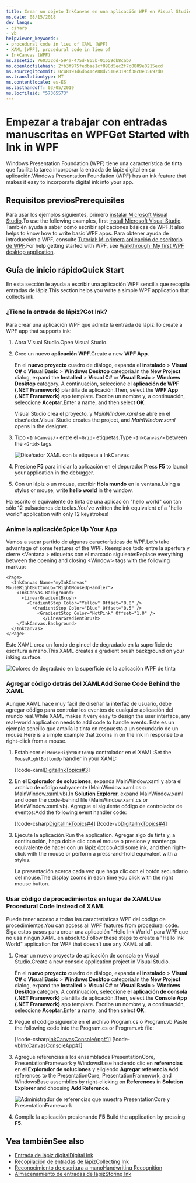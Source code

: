 ```yaml
---
title: Crear un objeto InkCanvas en una aplicación WPF en Visual Studio
ms.date: 08/15/2018
dev_langs:
- csharp
- vb
helpviewer_keywords:
- procedural code in lieu of XAML [WPF]
- XAML [WPF], procedural code in lieu of
- InkCanvas (WPF)
ms.assetid: 760332dd-594a-475d-865b-01659db8cab7
ms.openlocfilehash: 2fb3f975fedbae1cf898d5ec2f7c0809e0215ecd
ms.sourcegitcommit: 0c48191d6d641ce88d7510e319cf38c0e35697d0
ms.translationtype: MT
ms.contentlocale: es-ES
ms.lasthandoff: 03/05/2019
ms.locfileid: "57365573"
---
```

# <a name="get-started-with-ink-in-wpf"></a><span data-ttu-id="ae80b-102">Empezar a trabajar con entradas manuscritas en WPF</span><span class="sxs-lookup"><span data-stu-id="ae80b-102">Get Started with Ink in WPF</span></span>

<span data-ttu-id="ae80b-103">Windows Presentation Foundation (WPF) tiene una característica de tinta que facilita la tarea incorporar la entrada de lápiz digital en su aplicación.</span><span class="sxs-lookup"><span data-stu-id="ae80b-103">Windows Presentation Foundation (WPF) has an ink feature that makes it easy to incorporate digital ink into your app.</span></span>

## <a name="prerequisites"></a><span data-ttu-id="ae80b-104">Requisitos previos</span><span class="sxs-lookup"><span data-stu-id="ae80b-104">Prerequisites</span></span>

<span data-ttu-id="ae80b-105">Para usar los ejemplos siguientes, primero [instalar Microsoft Visual Studio](https://visualstudio.microsoft.com/downloads/?utm_medium=microsoft&utm_source=docs.microsoft.com&utm_campaign=button+cta&utm_content=download+vs2017).</span><span class="sxs-lookup"><span data-stu-id="ae80b-105">To use the following examples, first [install Microsoft Visual Studio](https://visualstudio.microsoft.com/downloads/?utm_medium=microsoft&utm_source=docs.microsoft.com&utm_campaign=button+cta&utm_content=download+vs2017).</span></span> <span data-ttu-id="ae80b-106">También ayuda a saber cómo escribir aplicaciones básicas de WPF.</span><span class="sxs-lookup"><span data-stu-id="ae80b-106">It also helps to know how to write basic WPF apps.</span></span> <span data-ttu-id="ae80b-107">Para obtener ayuda de introducción a WPF, consulte [Tutorial: Mi primera aplicación de escritorio de WPF](../getting-started/walkthrough-my-first-wpf-desktop-application.md).</span><span class="sxs-lookup"><span data-stu-id="ae80b-107">For help getting started with WPF, see [Walkthrough: My first WPF desktop application](../getting-started/walkthrough-my-first-wpf-desktop-application.md).</span></span>

## <a name="quick-start"></a><span data-ttu-id="ae80b-108">Guía de inicio rápido</span><span class="sxs-lookup"><span data-stu-id="ae80b-108">Quick Start</span></span>

<span data-ttu-id="ae80b-109">En esta sección le ayuda a escribir una aplicación WPF sencilla que recopila entradas de lápiz.</span><span class="sxs-lookup"><span data-stu-id="ae80b-109">This section helps you write a simple WPF application that collects ink.</span></span>

### <a name="got-ink"></a><span data-ttu-id="ae80b-110">¿Tiene la entrada de lápiz?</span><span class="sxs-lookup"><span data-stu-id="ae80b-110">Got Ink?</span></span>

<span data-ttu-id="ae80b-111">Para crear una aplicación WPF que admite la entrada de lápiz:</span><span class="sxs-lookup"><span data-stu-id="ae80b-111">To create a WPF app that supports ink:</span></span>

1. <span data-ttu-id="ae80b-112">Abra Visual Studio.</span><span class="sxs-lookup"><span data-stu-id="ae80b-112">Open Visual Studio.</span></span>

2. <span data-ttu-id="ae80b-113">Cree un nuevo **aplicación WPF**.</span><span class="sxs-lookup"><span data-stu-id="ae80b-113">Create a new **WPF App**.</span></span>

   <span data-ttu-id="ae80b-114">En el **nuevo proyecto** cuadro de diálogo, expanda el **instalado** > **Visual C#** o **Visual Basic**  >   **Windows Desktop** categoría.</span><span class="sxs-lookup"><span data-stu-id="ae80b-114">In the **New Project** dialog, expand the **Installed** > **Visual C#** or **Visual Basic** > **Windows Desktop** category.</span></span> <span data-ttu-id="ae80b-115">A continuación, seleccione el **aplicación de WPF (.NET Framework)** plantilla de aplicación.</span><span class="sxs-lookup"><span data-stu-id="ae80b-115">Then, select the **WPF App (.NET Framework)** app template.</span></span> <span data-ttu-id="ae80b-116">Escriba un nombre y, a continuación, seleccione **Aceptar**.</span><span class="sxs-lookup"><span data-stu-id="ae80b-116">Enter a name, and then select **OK**.</span></span>

   <span data-ttu-id="ae80b-117">Visual Studio crea el proyecto, y *MainWindow.xaml* se abre en el diseñador.</span><span class="sxs-lookup"><span data-stu-id="ae80b-117">Visual Studio creates the project, and *MainWindow.xaml* opens in the designer.</span></span>

3. <span data-ttu-id="ae80b-118">Tipo `<InkCanvas/>` entre el `<Grid>` etiquetas.</span><span class="sxs-lookup"><span data-stu-id="ae80b-118">Type `<InkCanvas/>` between the `<Grid>` tags.</span></span>

   ![Diseñador XAML con la etiqueta a InkCanvas](./media/getting-started-with-ink/inkcanvas-xaml.png)

4. <span data-ttu-id="ae80b-120">Presione **F5** para iniciar la aplicación en el depurador.</span><span class="sxs-lookup"><span data-stu-id="ae80b-120">Press **F5** to launch your application in the debugger.</span></span>

5. <span data-ttu-id="ae80b-121">Con un lápiz o un mouse, escribir **Hola mundo** en la ventana.</span><span class="sxs-lookup"><span data-stu-id="ae80b-121">Using a stylus or mouse, write **hello world** in the window.</span></span>

<span data-ttu-id="ae80b-122">Ha escrito el equivalente de tinta de una aplicación "hello world" con tan sólo 12 pulsaciones de teclas.</span><span class="sxs-lookup"><span data-stu-id="ae80b-122">You've written the ink equivalent of a "hello world" application with only 12 keystrokes!</span></span>

### <a name="spice-up-your-app"></a><span data-ttu-id="ae80b-123">Anime la aplicación</span><span class="sxs-lookup"><span data-stu-id="ae80b-123">Spice Up Your App</span></span>

<span data-ttu-id="ae80b-124">Vamos a sacar partido de algunas características de WPF.</span><span class="sxs-lookup"><span data-stu-id="ae80b-124">Let’s take advantage of some features of the WPF.</span></span> <span data-ttu-id="ae80b-125">Reemplace todo entre la apertura y cierre \<Ventana > etiquetas con el marcado siguiente:</span><span class="sxs-lookup"><span data-stu-id="ae80b-125">Replace everything between the opening and closing \<Window> tags with the following markup:</span></span>

```xaml
<Page>
  <InkCanvas Name="myInkCanvas" MouseRightButtonUp="RightMouseUpHandler">
    <InkCanvas.Background>
      <LinearGradientBrush>
        <GradientStop Color="Yellow" Offset="0.0" />
          <GradientStop Color="Blue" Offset="0.5" />
            <GradientStop Color="HotPink" Offset="1.0" />
              </LinearGradientBrush>
    </InkCanvas.Background>
  </InkCanvas>
</Page>
```

<span data-ttu-id="ae80b-126">Este XAML crea un fondo de pincel de degradado en la superficie de escritura a mano.</span><span class="sxs-lookup"><span data-stu-id="ae80b-126">This XAML creates a gradient brush background on your inking surface.</span></span>

![Colores de degradado en la superficie de la aplicación WPF de tinta](./media/getting-started-with-ink/gradient-colors.png)

### <a name="add-some-code-behind-the-xaml"></a><span data-ttu-id="ae80b-128">Agregar código detrás del XAML</span><span class="sxs-lookup"><span data-stu-id="ae80b-128">Add Some Code Behind the XAML</span></span>

<span data-ttu-id="ae80b-129">Aunque XAML hace muy fácil de diseñar la interfaz de usuario, debe agregar código para controlar los eventos de cualquier aplicación del mundo real.</span><span class="sxs-lookup"><span data-stu-id="ae80b-129">While XAML makes it very easy to design the user interface, any real-world application needs to add code to handle events.</span></span> <span data-ttu-id="ae80b-130">Este es un ejemplo sencillo que amplía la tinta en respuesta a un secundario de un mouse.</span><span class="sxs-lookup"><span data-stu-id="ae80b-130">Here is a simple example that zooms in on the ink in response to a right-click from a mouse.</span></span>

1. <span data-ttu-id="ae80b-131">Establecer el `MouseRightButtonUp` controlador en el XAML:</span><span class="sxs-lookup"><span data-stu-id="ae80b-131">Set the `MouseRightButtonUp` handler in your XAML:</span></span>

   [!code-xaml[DigitalInkTopics#3](~/samples/snippets/csharp/VS_Snippets_Wpf/DigitalInkTopics/CSharp/Window2.xaml#3)]

1. <span data-ttu-id="ae80b-132">En **el Explorador de soluciones**, expanda MainWindow.xaml y abra el archivo de código subyacente (MainWindow.xaml.cs o MainWindow.xaml.vb).</span><span class="sxs-lookup"><span data-stu-id="ae80b-132">In **Solution Explorer**, expand MainWindow.xaml and open the code-behind file (MainWindow.xaml.cs or MainWindow.xaml.vb).</span></span> <span data-ttu-id="ae80b-133">Agregue el siguiente código de controlador de eventos:</span><span class="sxs-lookup"><span data-stu-id="ae80b-133">Add the following event handler code:</span></span>

   [!code-csharp[DigitalInkTopics#4](~/samples/snippets/csharp/VS_Snippets_Wpf/DigitalInkTopics/CSharp/Window2.xaml.cs#4)]
   [!code-vb[DigitalInkTopics#4](~/samples/snippets/visualbasic/VS_Snippets_Wpf/DigitalInkTopics/VisualBasic/Window2.xaml.vb#4)]

1. <span data-ttu-id="ae80b-134">Ejecute la aplicación.</span><span class="sxs-lookup"><span data-stu-id="ae80b-134">Run the application.</span></span> <span data-ttu-id="ae80b-135">Agregar algo de tinta y, a continuación, haga doble clic con el mouse o presione y mantenga equivalente de hacer con un lápiz óptico.</span><span class="sxs-lookup"><span data-stu-id="ae80b-135">Add some ink, and then right-click with the mouse or perform a press-and-hold equivalent with a stylus.</span></span>

   <span data-ttu-id="ae80b-136">La presentación acerca cada vez que haga clic con el botón secundario del mouse.</span><span class="sxs-lookup"><span data-stu-id="ae80b-136">The display zooms in each time you click with the right mouse button.</span></span>

### <a name="use-procedural-code-instead-of-xaml"></a><span data-ttu-id="ae80b-137">Usar código de procedimientos en lugar de XAML</span><span class="sxs-lookup"><span data-stu-id="ae80b-137">Use Procedural Code Instead of XAML</span></span>

<span data-ttu-id="ae80b-138">Puede tener acceso a todas las características WPF del código de procedimientos.</span><span class="sxs-lookup"><span data-stu-id="ae80b-138">You can access all WPF features from procedural code.</span></span> <span data-ttu-id="ae80b-139">Siga estos pasos para crear una aplicación "Hello Ink World" para WPF que no usa ningún XAML en absoluto.</span><span class="sxs-lookup"><span data-stu-id="ae80b-139">Follow these steps to create a "Hello Ink World" application for WPF that doesn’t use any XAML at all.</span></span>

1. <span data-ttu-id="ae80b-140">Crear un nuevo proyecto de aplicación de consola en Visual Studio.</span><span class="sxs-lookup"><span data-stu-id="ae80b-140">Create a new console application project in Visual Studio.</span></span>

   <span data-ttu-id="ae80b-141">En el **nuevo proyecto** cuadro de diálogo, expanda el **instalado** > **Visual C#** o **Visual Basic**  >   **Windows Desktop** categoría.</span><span class="sxs-lookup"><span data-stu-id="ae80b-141">In the **New Project** dialog, expand the **Installed** > **Visual C#** or **Visual Basic** > **Windows Desktop** category.</span></span> <span data-ttu-id="ae80b-142">A continuación, seleccione el **aplicación de consola (.NET Framework)** plantilla de aplicación.</span><span class="sxs-lookup"><span data-stu-id="ae80b-142">Then, select the **Console App (.NET Framework)** app template.</span></span> <span data-ttu-id="ae80b-143">Escriba un nombre y, a continuación, seleccione **Aceptar**.</span><span class="sxs-lookup"><span data-stu-id="ae80b-143">Enter a name, and then select **OK**.</span></span>

1. <span data-ttu-id="ae80b-144">Pegue el código siguiente en el archivo Program.cs o Program.vb:</span><span class="sxs-lookup"><span data-stu-id="ae80b-144">Paste the following code into the Program.cs or Program.vb file:</span></span>

   [!code-csharp[InkCanvasConsoleApp#1](~/samples/snippets/csharp/VS_Snippets_Wpf/InkCanvasConsoleApp/CSharp/Program.cs#1)]
   [!code-vb[InkCanvasConsoleApp#1](~/samples/snippets/visualbasic/VS_Snippets_Wpf/InkCanvasConsoleApp/VisualBasic/Module1.vb#1)]

1. <span data-ttu-id="ae80b-145">Agregue referencias a los ensamblados PresentationCore, PresentationFramework y WindowsBase haciendo clic en **referencias** en **el Explorador de soluciones** y eligiendo **Agregar referencia**.</span><span class="sxs-lookup"><span data-stu-id="ae80b-145">Add references to the PresentationCore, PresentationFramework, and WindowsBase assemblies by right-clicking on **References** in **Solution Explorer** and choosing **Add Reference**.</span></span>

   ![Administrador de referencias que muestra PresentationCore y PresentationFramework](./media/getting-started-with-ink/references.png)

1. <span data-ttu-id="ae80b-147">Compile la aplicación presionando **F5**.</span><span class="sxs-lookup"><span data-stu-id="ae80b-147">Build the application by pressing **F5**.</span></span>

## <a name="see-also"></a><span data-ttu-id="ae80b-148">Vea también</span><span class="sxs-lookup"><span data-stu-id="ae80b-148">See also</span></span>

- [<span data-ttu-id="ae80b-149">Entrada de lápiz digital</span><span class="sxs-lookup"><span data-stu-id="ae80b-149">Digital Ink</span></span>](digital-ink.md)
- [<span data-ttu-id="ae80b-150">Recopilación de entradas de lápiz</span><span class="sxs-lookup"><span data-stu-id="ae80b-150">Collecting Ink</span></span>](collecting-ink.md)
- [<span data-ttu-id="ae80b-151">Reconocimiento de escritura a mano</span><span class="sxs-lookup"><span data-stu-id="ae80b-151">Handwriting Recognition</span></span>](handwriting-recognition.md)
- [<span data-ttu-id="ae80b-152">Almacenamiento de entradas de lápiz</span><span class="sxs-lookup"><span data-stu-id="ae80b-152">Storing Ink</span></span>](storing-ink.md)
